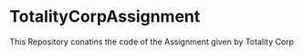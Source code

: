 # TotalityCorpAssignment
This Repository conatins the code of the Assignment given by Totality Corp

